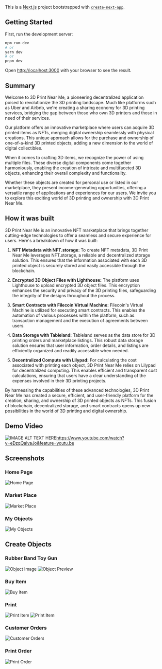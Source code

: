 This is a [Next.js](https://nextjs.org/) project bootstrapped with [`create-next-app`](https://github.com/vercel/next.js/canary/packages/create-next-app).

## Getting Started

First, run the development server:

```bash
npm run dev
# or
yarn dev
# or
pnpm dev
```

Open [http://localhost:3000](http://localhost:3000) with your browser to see the result.

## Summary

Welcome to 3D Print Near Me, a pioneering decentralized application poised to revolutionize the 3D printing landscape. Much like platforms such as Uber and Airbnb, we're creating a sharing economy for 3D printing services, bridging the gap between those who own 3D printers and those in need of their services.

Our platform offers an innovative marketplace where users can acquire 3D printed items as NFTs, merging digital ownership seamlessly with physical creations. This unique approach allows for the purchase and ownership of one-of-a-kind 3D printed objects, adding a new dimension to the world of digital collectibles.

When it comes to crafting 3D items, we recognize the power of using multiple files. These diverse digital components come together harmoniously, enabling the creation of intricate and multifaceted 3D objects, enhancing their overall complexity and functionality.

Whether these objects are created for personal use or listed in our marketplace, they present income-generating opportunities, offering a versatile range of applications and experiences for our users. We invite you to explore this exciting world of 3D printing and ownership with 3D Print Near Me.

## How it was built

3D Print Near Me is an innovative NFT marketplace that brings together cutting-edge technologies to offer a seamless and secure experience for users. Here's a breakdown of how it was built:

1. **NFT Metadata with NFT.storage:** To create NFT metadata, 3D Print Near Me leverages NFT.storage, a reliable and decentralized storage solution. This ensures that the information associated with each 3D printed object is securely stored and easily accessible through the blockchain.

2. **Encrypted 3D Object Files with Lighthouse:** The platform uses Lighthouse to upload encrypted 3D object files. This encryption enhances the security and privacy of the 3D printing files, safeguarding the integrity of the designs throughout the process.

3. **Smart Contracts with Filecoin Virtual Machine:** Filecoin's Virtual Machine is utilized for executing smart contracts. This enables the automation of various processes within the platform, such as transaction management and the execution of agreements between users.

4. **Data Storage with Tableland:** Tableland serves as the data store for 3D printing orders and marketplace listings. This robust data storage solution ensures that user information, order details, and listings are efficiently organized and readily accessible when needed.

5. **Decentralized Compute with Lilypad:** For calculating the cost associated with printing each object, 3D Print Near Me relies on Lilypad for decentralized computing. This enables efficient and transparent cost calculations, ensuring that users have a clear understanding of the expenses involved in their 3D printing projects.

By harnessing the capabilities of these advanced technologies, 3D Print Near Me has created a secure, efficient, and user-friendly platform for the creation, sharing, and ownership of 3D printed objects as NFTs. This fusion of blockchain, decentralized storage, and smart contracts opens up new possibilities in the world of 3D printing and digital ownership.

## Demo Video

![IMAGE ALT TEXT HERE](https://github.com/dominichackett/3dprintnearme/blob/opendatahack/images/home.png)https://www.youtube.com/watch?v=eDzqQalvaJo&feature=youtu.be

## Screenshots

### Home Page
![Home Page](https://github.com/dominichackett/3dprintnearme/blob/opendatahack/images/home.png)


### Market Place
![Market Place](https://github.com/dominichackett/3dprintnearme/blob/opendatahack/images/marketplace.png)


### My Objects
![My Objects](https://github.com/dominichackett/3dprintnearme/blob/opendatahack/images/myobjects.png)

## Create Objects
### Rubber Band Toy Gun 
![Object Image](https://github.com/dominichackett/3dprintnearme/blob/opendatahack/images/create1.png)
![Object Preview](https://github.com/dominichackett/3dprintnearme/blob/opendatahack/images/create2.png)

### Buy Item
![Buy Item](https://github.com/dominichackett/3dprintnearme/blob/opendatahack/images/buy.png)

### Print
![Print Item](https://github.com/dominichackett/3dprintnearme/blob/opendatahack/images/printitem.png)
![Print Item](https://github.com/dominichackett/3dprintnearme/blob/opendatahack/images/printitem2.png)


### Customer Orders
![Customer Orders](https://github.com/dominichackett/3dprintnearme/blob/opendatahack/images/order.png)

### Print Order
![Print Order](https://github.com/dominichackett/3dprintnearme/blob/opendatahack/images/printorder.png)









